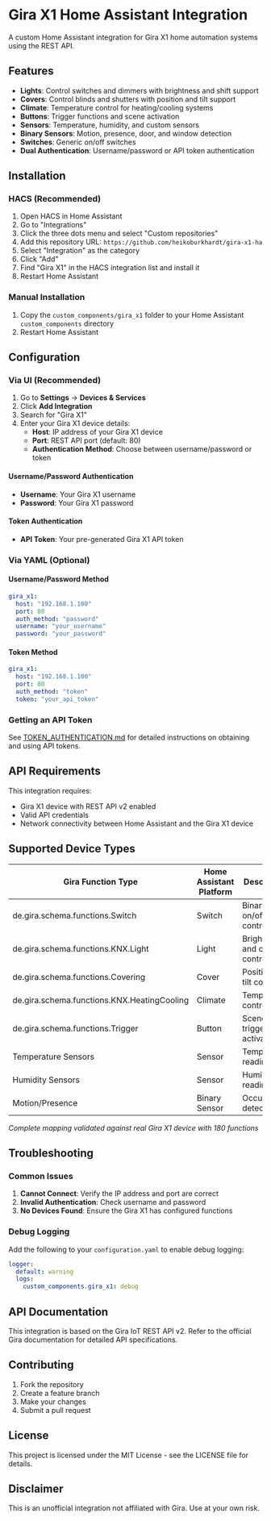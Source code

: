 # Gira X1 Home Assistant Integration

A custom Home Assistant integration for Gira X1 home automation systems using the REST API.

## Features

- **Lights**: Control switches and dimmers with brightness and shift support
- **Covers**: Control blinds and shutters with position and tilt support  
- **Climate**: Temperature control for heating/cooling systems
- **Buttons**: Trigger functions and scene activation
- **Sensors**: Temperature, humidity, and custom sensors
- **Binary Sensors**: Motion, presence, door, and window detection
- **Switches**: Generic on/off switches
- **Dual Authentication**: Username/password or API token authentication

## Installation

### HACS (Recommended)

1. Open HACS in Home Assistant
2. Go to "Integrations"
3. Click the three dots menu and select "Custom repositories"
4. Add this repository URL: `https://github.com/heikoburkhardt/gira-x1-ha`
5. Select "Integration" as the category
6. Click "Add"
7. Find "Gira X1" in the HACS integration list and install it
8. Restart Home Assistant

### Manual Installation

1. Copy the `custom_components/gira_x1` folder to your Home Assistant `custom_components` directory
2. Restart Home Assistant

## Configuration

### Via UI (Recommended)

1. Go to **Settings** → **Devices & Services**
2. Click **Add Integration**
3. Search for "Gira X1"
4. Enter your Gira X1 device details:
   - **Host**: IP address of your Gira X1 device
   - **Port**: REST API port (default: 80)
   - **Authentication Method**: Choose between username/password or token
   
#### Username/Password Authentication
   - **Username**: Your Gira X1 username
   - **Password**: Your Gira X1 password

#### Token Authentication
   - **API Token**: Your pre-generated Gira X1 API token

### Via YAML (Optional)

#### Username/Password Method
```yaml
gira_x1:
  host: "192.168.1.100"
  port: 80
  auth_method: "password"
  username: "your_username"
  password: "your_password"
```

#### Token Method
```yaml
gira_x1:
  host: "192.168.1.100"
  port: 80
  auth_method: "token"
  token: "your_api_token"
```

### Getting an API Token

See [TOKEN_AUTHENTICATION.md](TOKEN_AUTHENTICATION.md) for detailed instructions on obtaining and using API tokens.

## API Requirements

This integration requires:
- Gira X1 device with REST API v2 enabled
- Valid API credentials
- Network connectivity between Home Assistant and the Gira X1 device

## Supported Device Types

| Gira Function Type | Home Assistant Platform | Description |
|-------------------|------------------------|-------------|
| de.gira.schema.functions.Switch | Switch | Binary on/off control |
| de.gira.schema.functions.KNX.Light | Light | Brightness and color control |
| de.gira.schema.functions.Covering | Cover | Position and tilt control |
| de.gira.schema.functions.KNX.HeatingCooling | Climate | Temperature control |
| de.gira.schema.functions.Trigger | Button | Scene and trigger activation |
| Temperature Sensors | Sensor | Temperature readings |
| Humidity Sensors | Sensor | Humidity readings |
| Motion/Presence | Binary Sensor | Occupancy detection |

*Complete mapping validated against real Gira X1 device with 180 functions*

## Troubleshooting

### Common Issues

1. **Cannot Connect**: Verify the IP address and port are correct
2. **Invalid Authentication**: Check username and password
3. **No Devices Found**: Ensure the Gira X1 has configured functions

### Debug Logging

Add the following to your `configuration.yaml` to enable debug logging:

```yaml
logger:
  default: warning
  logs:
    custom_components.gira_x1: debug
```

## API Documentation

This integration is based on the Gira IoT REST API v2. Refer to the official Gira documentation for detailed API specifications.

## Contributing

1. Fork the repository
2. Create a feature branch
3. Make your changes
4. Submit a pull request

## License

This project is licensed under the MIT License - see the LICENSE file for details.

## Disclaimer

This is an unofficial integration not affiliated with Gira. Use at your own risk.
